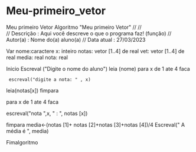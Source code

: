 # Meu-primeiro_vetor
Meu primeiro Vetor
Algoritmo "Meu primeiro Vetor"
// 
//  
// Descrição   : Aqui você descreve o que o programa faz! (função)
// Autor(a)    : Nome do(a) aluno(a)
// Data atual  : 27/03/2023

Var
nome:caractere
x: inteiro
notas: vetor [1..4] de real
vet: vetor [1..4] de real
media: real
nota: real


Inicio
Escreval ("Digite o nome do aluno")
leia (nome)
 para x de 1 ate 4 faca

     escreval("digite a nota: " , x)
leia(notas[x])
fimpara

para x de 1 ate 4 faca

escreval("nota ",x, " : ", notas [x])

fimpara
media<-(notas [1]+ notas [2]+notas [3]+notas [4])/4
Escreval(" A média é ", media)

Fimalgoritmo
